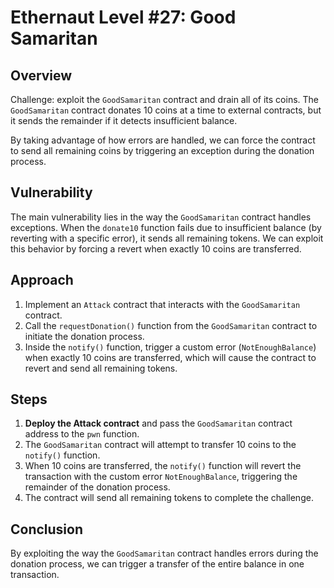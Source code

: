 # Ethernaut Level #27: Good Samaritan

## Overview

Challenge: exploit the `GoodSamaritan` contract and drain all of its coins. The `GoodSamaritan` contract donates 10 coins at a time to external contracts, but it sends the remainder if it detects insufficient balance.

By taking advantage of how errors are handled, we can force the contract to send all remaining coins by triggering an exception during the donation process.

## Vulnerability

The main vulnerability lies in the way the `GoodSamaritan` contract handles exceptions. When the `donate10` function fails due to insufficient balance (by reverting with a specific error), it sends all remaining tokens. We can exploit this behavior by forcing a revert when exactly 10 coins are transferred.

## Approach

1. Implement an `Attack` contract that interacts with the `GoodSamaritan` contract.
2. Call the `requestDonation()` function from the `GoodSamaritan` contract to initiate the donation process.
3. Inside the `notify()` function, trigger a custom error (`NotEnoughBalance`) when exactly 10 coins are transferred, which will cause the contract to revert and send all remaining tokens.

## Steps

1. **Deploy the Attack contract** and pass the `GoodSamaritan` contract address to the `pwn` function.
2. The `GoodSamaritan` contract will attempt to transfer 10 coins to the `notify()` function.
3. When 10 coins are transferred, the `notify()` function will revert the transaction with the custom error `NotEnoughBalance`, triggering the remainder of the donation process.
4. The contract will send all remaining tokens to complete the challenge.

## Conclusion

By exploiting the way the `GoodSamaritan` contract handles errors during the donation process, we can trigger a transfer of the entire balance in one transaction.
